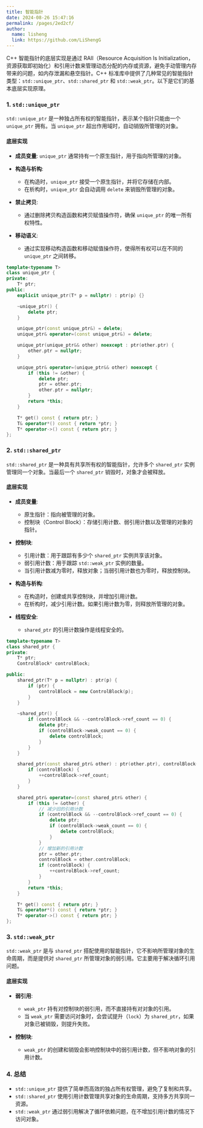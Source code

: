 ```yaml
---
title: 智能指针
date: 2024-08-26 15:47:16
permalink: /pages/2ed2cf/
author: 
  name: lisheng
  link: https://github.com/LiShengG
---
```




C++ 智能指针的底层实现是通过 RAII（Resource Acquisition Is Initialization，资源获取即初始化）和引用计数来管理动态分配的内存或资源，避免手动管理内存带来的问题，如内存泄漏和悬空指针。C++ 标准库中提供了几种常见的智能指针类型：`std::unique_ptr`、`std::shared_ptr` 和 `std::weak_ptr`。以下是它们的基本底层实现原理。

### 1. `std::unique_ptr`

`std::unique_ptr` 是一种独占所有权的智能指针，表示某个指针只能由一个 `unique_ptr` 拥有。当 `unique_ptr` 超出作用域时，自动销毁所管理的对象。

#### **底层实现**
- **成员变量**: `unique_ptr` 通常持有一个原生指针，用于指向所管理的对象。
  
- **构造与析构**:
  - 在构造时，`unique_ptr` 接受一个原生指针，并将它存储在内部。
  - 在析构时，`unique_ptr` 会自动调用 `delete` 来销毁所管理的对象。

- **禁止拷贝**:
  - 通过删除拷贝构造函数和拷贝赋值操作符，确保 `unique_ptr` 的唯一所有权特性。

- **移动语义**:
  - 通过实现移动构造函数和移动赋值操作符，使得所有权可以在不同的 `unique_ptr` 之间转移。

```cpp
template<typename T>
class unique_ptr {
private:
    T* ptr;
public:
    explicit unique_ptr(T* p = nullptr) : ptr(p) {}

    ~unique_ptr() {
        delete ptr;
    }

    unique_ptr(const unique_ptr&) = delete;
    unique_ptr& operator=(const unique_ptr&) = delete;

    unique_ptr(unique_ptr&& other) noexcept : ptr(other.ptr) {
        other.ptr = nullptr;
    }

    unique_ptr& operator=(unique_ptr&& other) noexcept {
        if (this != &other) {
            delete ptr;
            ptr = other.ptr;
            other.ptr = nullptr;
        }
        return *this;
    }

    T* get() const { return ptr; }
    T& operator*() const { return *ptr; }
    T* operator->() const { return ptr; }
};
```

### 2. `std::shared_ptr`

`std::shared_ptr` 是一种具有共享所有权的智能指针，允许多个 `shared_ptr` 实例管理同一个对象。当最后一个 `shared_ptr` 销毁时，对象才会被释放。

#### **底层实现**
- **成员变量**:
  - 原生指针：指向被管理的对象。
  - 控制块（Control Block）：存储引用计数、弱引用计数以及管理的对象的指针。
  
- **控制块**:
  - 引用计数：用于跟踪有多少个 `shared_ptr` 实例共享该对象。
  - 弱引用计数：用于跟踪 `std::weak_ptr` 实例的数量。
  - 当引用计数减为零时，释放对象；当弱引用计数也为零时，释放控制块。

- **构造与析构**:
  - 在构造时，创建或共享控制块，并增加引用计数。
  - 在析构时，减少引用计数。如果引用计数为零，则释放所管理的对象。

- **线程安全**:
  - `shared_ptr` 的引用计数操作是线程安全的。

```cpp
template<typename T>
class shared_ptr {
private:
    T* ptr;
    ControlBlock* controlBlock;

public:
    shared_ptr(T* p = nullptr) : ptr(p) {
        if (ptr) {
            controlBlock = new ControlBlock(p);
        }
    }

    ~shared_ptr() {
        if (controlBlock && --controlBlock->ref_count == 0) {
            delete ptr;
            if (controlBlock->weak_count == 0) {
                delete controlBlock;
            }
        }
    }

    shared_ptr(const shared_ptr& other) : ptr(other.ptr), controlBlock(other.controlBlock) {
        if (controlBlock) {
            ++controlBlock->ref_count;
        }
    }

    shared_ptr& operator=(const shared_ptr& other) {
        if (this != &other) {
            // 减少旧的引用计数
            if (controlBlock && --controlBlock->ref_count == 0) {
                delete ptr;
                if (controlBlock->weak_count == 0) {
                    delete controlBlock;
                }
            }
            // 增加新的引用计数
            ptr = other.ptr;
            controlBlock = other.controlBlock;
            if (controlBlock) {
                ++controlBlock->ref_count;
            }
        }
        return *this;
    }

    T* get() const { return ptr; }
    T& operator*() const { return *ptr; }
    T* operator->() const { return ptr; }
};
```

### 3. `std::weak_ptr`

`std::weak_ptr` 是与 `shared_ptr` 搭配使用的智能指针，它不影响所管理对象的生命周期，而是提供对 `shared_ptr` 所管理对象的弱引用。它主要用于解决循环引用问题。

#### **底层实现**
- **弱引用**:
  - `weak_ptr` 持有对控制块的弱引用，而不直接持有对对象的引用。
  - 当 `weak_ptr` 需要访问对象时，会尝试提升（`lock`）为 `shared_ptr`，如果对象已被销毁，则提升失败。

- **控制块**:
  - `weak_ptr` 的创建和销毁会影响控制块中的弱引用计数，但不影响对象的引用计数。

### 4. **总结**
- `std::unique_ptr` 提供了简单而高效的独占所有权管理，避免了复制和共享。
- `std::shared_ptr` 使用引用计数管理共享对象的生命周期，支持多方共享同一资源。
- `std::weak_ptr` 通过弱引用解决了循环依赖问题，在不增加引用计数的情况下访问对象。
